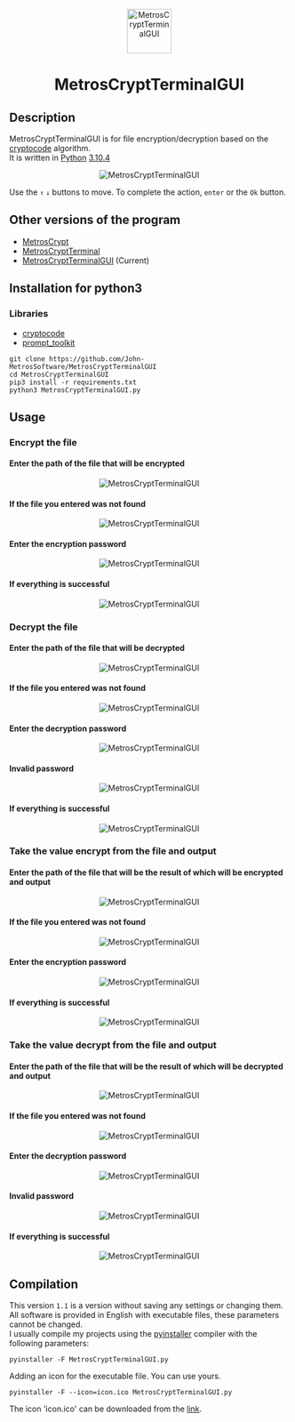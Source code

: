 <p align="center"> 
  <img src="https://user-images.githubusercontent.com/107058068/172821950-664bb083-8a47-4a26-b43d-e61551716b01.png" alt="MetrosCryptTerminalGUI" width="80px" height="80px">
</p>
<h1 align="center">MetrosCryptTerminalGUI</h1>

## Description
MetrosCryptTerminalGUI is for file encryption/decryption based on the <a href="https://pypi.org/project/cryptocode/">cryptocode</a> algorithm.<br>
It is written in <a href="https://python.org">Python</a> <a href="https://www.python.org/downloads/release/python-3104/">3.10.4</a> 

<p align="center"> 
  <img src="https://user-images.githubusercontent.com/107058068/177609108-ea5da88a-5a21-4732-a44e-fa4306e7c08d.png" alt="MetrosCryptTerminalGUI">
</p>

 
Use the `↑` `↓` buttons to move. To complete the action, `enter` or the `Ok` button.


## Other versions of the program
- <a href="https://github.com/John-MetrosSoftware/MetrosCrypt">MetrosCrypt</a>
- <a href="https://github.com/John-MetrosSoftware/MetrosCryptTerminal">MetrosCryptTerminal</a>
- <a href="https://github.com/John-MetrosSoftware/MetrosCryptTerminalGUI">MetrosCryptTerminalGUI</a> (Current)
 
 

## Installation for python3
### Libraries
- <a href="https://pypi.org/project/cryptocode/">cryptocode</a>
- <a href="https://pypi.org/project/prompt-toolkit/0.5/">prompt_toolkit</a>
```
git clone https://github.com/John-MetrosSoftware/MetrosCryptTerminalGUI
cd MetrosCryptTerminalGUI
pip3 install -r requirements.txt
python3 MetrosCryptTerminalGUI.py
```
## Usage
### Encrypt the file
#### Enter the path of the file that will be encrypted
<p align="center"> 
  <img src="https://user-images.githubusercontent.com/107058068/177609241-f48f058d-1456-4644-be15-5582255720c6.png" alt="MetrosCryptTerminalGUI">
</p>
 
#### If the file you entered was not found
<p align="center"> 
  <img src="https://user-images.githubusercontent.com/107058068/177609371-7c308e83-6e36-4759-af26-f32b4ebf9691.png" alt="MetrosCryptTerminalGUI">
</p>

#### Enter the encryption password
<p align="center"> 
  <img src="https://user-images.githubusercontent.com/107058068/177609645-b16a02dd-7fbc-4afe-8f7c-6fd1f76e7d3e.png" alt="MetrosCryptTerminalGUI">
</p>
 
#### If everything is successful
<p align="center"> 
  <img src="https://user-images.githubusercontent.com/107058068/177610079-786901ec-da27-4a35-a75f-16e55ca2205a.png" alt="MetrosCryptTerminalGUI">
</p>
 
### Decrypt the file
#### Enter the path of the file that will be decrypted
<p align="center"> 
  <img src="https://user-images.githubusercontent.com/107058068/177609241-f48f058d-1456-4644-be15-5582255720c6.png" alt="MetrosCryptTerminalGUI">
</p>

#### If the file you entered was not found
<p align="center"> 
  <img src="https://user-images.githubusercontent.com/107058068/177609371-7c308e83-6e36-4759-af26-f32b4ebf9691.png" alt="MetrosCryptTerminalGUI">
</p>

#### Enter the decryption password
<p align="center"> 
  <img src="https://user-images.githubusercontent.com/107058068/177610578-bb39c2c8-96e9-4c7b-b15b-2b58c94b27ba.png" alt="MetrosCryptTerminalGUI">
</p>

#### Invalid password
<p align="center"> 
  <img src="https://user-images.githubusercontent.com/107058068/177610672-41dae3d8-2262-48bd-83f3-68edfc2aa053.png" alt="MetrosCryptTerminalGUI">
</p>

#### If everything is successful
<p align="center"> 
  <img src="https://user-images.githubusercontent.com/107058068/177610799-a10c0380-6fbf-4f12-82ac-651931d5e3b6.png" alt="MetrosCryptTerminalGUI">
</p>
 
### Take the value encrypt from the file and output
#### Enter the path of the file that will be the result of which will be encrypted and output
<p align="center"> 
  <img src="https://user-images.githubusercontent.com/107058068/177609241-f48f058d-1456-4644-be15-5582255720c6.png" alt="MetrosCryptTerminalGUI">
</p>

#### If the file you entered was not found
<p align="center"> 
  <img src="https://user-images.githubusercontent.com/107058068/177609371-7c308e83-6e36-4759-af26-f32b4ebf9691.png" alt="MetrosCryptTerminalGUI">
</p>

#### Enter the encryption password
<p align="center"> 
  <img src="https://user-images.githubusercontent.com/107058068/177609645-b16a02dd-7fbc-4afe-8f7c-6fd1f76e7d3e.png" alt="MetrosCryptTerminalGUI">
</p>

#### If everything is successful
<p align="center"> 
  <img src="https://user-images.githubusercontent.com/107058068/177611097-c26482fc-b3f3-404a-b172-8e384c7cacd4.png" alt="MetrosCryptTerminalGUI">
</p>

 

### Take the value decrypt from the file and output
#### Enter the path of the file that will be the result of which will be decrypted and output
<p align="center"> 
  <img src="https://user-images.githubusercontent.com/107058068/177609241-f48f058d-1456-4644-be15-5582255720c6.png" alt="MetrosCryptTerminalGUI">
</p>

#### If the file you entered was not found
<p align="center"> 
  <img src="https://user-images.githubusercontent.com/107058068/177609371-7c308e83-6e36-4759-af26-f32b4ebf9691.png" alt="MetrosCryptTerminalGUI">
</p>

#### Enter the decryption password
<p align="center"> 
  <img src="https://user-images.githubusercontent.com/107058068/177611823-e0bddfac-ec99-49be-b665-41b3fd1630ee.png" alt="MetrosCryptTerminalGUI">
</p>

#### Invalid password
<p align="center"> 
  <img src="https://user-images.githubusercontent.com/107058068/177611972-bb1a5bea-420e-4ad7-96ef-4a07e1dcc4a6.png" alt="MetrosCryptTerminalGUI">
</p>

#### If everything is successful
<p align="center"> 
  <img src="https://user-images.githubusercontent.com/107058068/177611440-73b42a99-0d8c-42f3-b76b-478264b8c8fc.png" alt="MetrosCryptTerminalGUI">
</p>

 
 ## Compilation
This version `1.1` is a version without saving any settings or changing them.<br>
All software is provided in English with executable files, these parameters cannot be changed.<br>
I usually compile my projects using the <a href="https://pypi.org/project/pyinstaller/">pyinstaller</a> compiler with the following parameters:
```
pyinstaller -F MetrosCryptTerminalGUI.py
```
Adding an icon for the executable file. You can use yours.
```
pyinstaller -F --icon=icon.ico MetrosCryptTerminalGUI.py
```
The icon 'icon.ico' can be downloaded from the <a href="https://download.flaticon.com/ru/download/icon/7721624?icon_id=7721624&author=3428&team=3428&keyword=%D0%97%D0%B0%D0%B1%D0%BB%D0%BE%D0%BA%D0%B8%D1%80%D0%BE%D0%B2%D0%B0%D1%82%D1%8C+%D1%82%D0%B5%D0%BB%D0%B5%D1%84%D0%BE%D0%BD&pack=7721572&style=Mixed&style_id=1285&format=png&color=%23000000&colored=2&size=512%2C256%2C128%2C64%2C32%2C24%2C16&selection=1&premium=&type=standard&token=03AGdBq27PWtVknlV1cRpjntK0Skz1AKUs7v05aWKzNZG9F9F1yHLUbVoqqHLhDfpK8xmzCy_x9G2NGGQQSrw0vEChiPOHlZmgZPetu8P7LXSfDhcC8z3JA3jzq1jBOmu6HY2-HXP0KnM0xxGUS5jHMiLMzbL2MkqQXPH-m4qb5HotPEgIVxndwWTEd9Cj-1J23E1mzETB-PDKitdhrT1poO-OUZMn6frg7_UeNLZZ2sejSqPLt7Da9jwr6RR7QX6_Is5EtM6kMfgGbXU2Zua2mZ8_todQdwNcm9scGi5CBQIpE4L93P1NfJBx18LhAzLutDC1lev_cHJ2RbgXUzZHX9kgvAD7v9j5kz5gfzBOGTEQtgcqwXxNWv2uL_O3Lg341o1TADm083QAFiJrJmoI1fCR8NrnHKyCJ6A795xI84u7pleo2Mm6FwhdFTUic9VUNzFt-dzvOvu_IuxAoE2D_V0dAlI2uS5jIfbAC1NvlL7Vndmc7SyxN_Zhx_0AE3sjvlcsYs2ougeWHcb7-G9nWyM1HXC5iHxp2nIT_ubAyOzDywS_MRYPq3vShzWtSKeJFuLcxNt9s1aWx-OMjRAj0HWu4LODOx3aotaLOXvpyQU0G1K_g2qpB6w3lSb-8V44LTZB5S1JUM3EivTDeMuMxATLXSOzWV6EJ3mNW5Auh3zdvJPMBX5qpXtmt1NeSGJN4K7gO-Ze5Cfuo7522pm_Mrlhbl2IwCnist4R8Y7mFSUIFSOUtEodfyj7X3PlhzIHWJ967QOilHLyxzoJxB3xZYWDIkVZshyNuorF6PjgaRmNLO7SL5ZmrRLirjhDEPPsY53LZjY-_yvg6BfdFstRv2dtYsZhZV5vwelpC8RkPMYITKRk4xdb7ivHMRb7_ZBpw68wmh8G3Sor0H7uT6INgbtjzJm0q4P9GT6RqXzF0ubFQojUofLfBA2jO355l5unIkwQgh-xoxamxGoSRdvVL_6qAJG7Bk9yuqkbimEmCRuplzgwbtLy_KsyTyi6nsWrGnhjASAv4UyA_AieVjmThe-e7g6ZXzuPXCLGjsVKEjb4XE_cQ2m5n14jxx4B8FgRydFbueUa4E7fLh1koHFJvB_YJK8_8r8BwuwSia2Q5CXHOmKJwUiMC6tvnyBIgFAW4TiMapmX2jMXO9A67kUr6M80V2P7hWietInTDOnAykx5vG032oz4o41UdehHbd6fuRVXrAAK1f10MNfrGn9jOyZG2ELmGCvxVcnhw-aAlgPLjr3ZGbcZVRGsYX0BTlc-XptVKZfIKN9b1UZVAlCa4ZctuNrXk2JEAhrKvFKQ6Oa_mb62Vt3cY2xOk_57QEHp9P-eNzh02Fv3OxfMUFtrvTQLp35G8VIzfWmDFTi4sGbBvbi9PUhF1RXwG7kGDda87u9a6RyWW6z8BPyi4KI2TOfbthI9A-A-IJgZi16Qms0tI1GmccP_aXw1FpZEAbvX46MlBhOmJsIu9hE89YOhwc3vhYmP0itR79A1oJw_EMK87KR1DM-JB4MMpt8y0kR71vhJgtqHeUFO&search=%D0%B7%D0%B0%D0%BC%D0%BE%D0%BA+%D0%B7%D0%B0%D0%BA%D1%80%D1%8B%D1%82%D1%8B%D0%B9">link</a>.<br>
 
 
